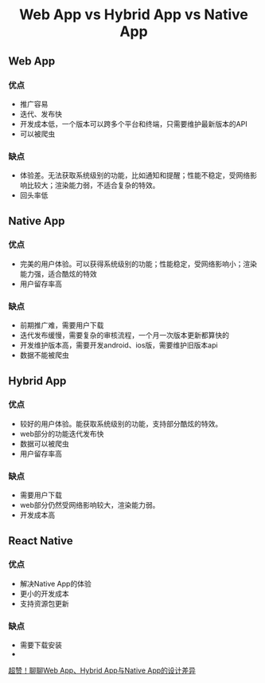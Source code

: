 <h1 align="center"> Web App vs Hybrid App vs Native App </h1>

Web App
-

### 优点

- 推广容易
- 迭代、发布快
- 开发成本低，一个版本可以跨多个平台和终端，只需要维护最新版本的API
- 可以被爬虫

### 缺点

- 体验差。无法获取系统级别的功能，比如通知和提醒；性能不稳定，受网络影响比较大；渲染能力弱，不适合复杂的特效。
- 回头率低

Native App
-

### 优点

- 完美的用户体验。可以获得系统级别的功能；性能稳定，受网络影响小；渲染能力强，适合酷炫的特效
- 用户留存率高

### 缺点

- 前期推广难，需要用户下载
- 迭代发布缓慢，需要复杂的审核流程，一个月一次版本更新都算快的
- 开发维护版本高，需要开发android、ios版，需要维护旧版本api
- 数据不能被爬虫

Hybrid App
-

### 优点

- 较好的用户体验。能获取系统级别的功能，支持部分酷炫的特效。
- web部分的功能迭代发布快
- 数据可以被爬虫
- 用户留存率高

### 缺点

- 需要用户下载
- web部分仍然受网络影响较大，渲染能力弱。
- 开发成本高

React Native
-

### 优点

- 解决Native App的体验
- 更小的开发成本
- 支持资源包更新

### 缺点

- 需要下载安装
- 


<a href="http://www.uisdc.com/web-hybrid-native-app" target="_blank">超赞！聊聊Web App、Hybrid App与Native App的设计差异</a>


